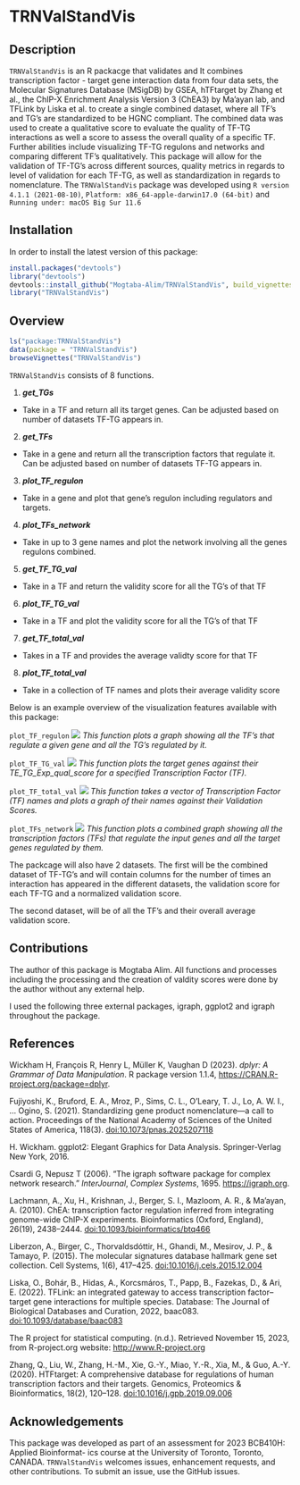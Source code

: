 
<!-- README.md is generated from README.Rmd. Please edit that file -->

# TRNValStandVis

<!-- badges: start -->
<!-- badges: end -->

## Description

`TRNValStandVis` is an R packacge that validates and It combines
transcription factor - target gene interaction data from four data sets,
the Molecular Signatures Database (MSigDB) by GSEA, hTFtarget by Zhang
et al., the ChIP-X Enrichment Analysis Version 3 (ChEA3) by Ma’ayan lab,
and TFLink by Liska et al. to create a single combined dataset, where
all TF’s and TG’s are standardized to be HGNC compliant. The combined
data was used to create a qualitative score to evaluate the quality of
TF-TG interactions as well a score to assess the overall quality of a
specific TF. Further abilities include visualizing TF-TG regulons and
networks and comparing different TF’s qualitatively. This package will
allow for the validation of TF-TG’s across different sources, quality
metrics in regards to level of validation for each TF-TG, as well as
standardization in regards to nomenclature. The `TRNValStandVis` package
was developed using `R version 4.1.1 (2021-08-10)`,
`Platform: x86_64-apple-darwin17.0 (64-bit)` and
`Running under: macOS Big Sur 11.6`

## Installation

In order to install the latest version of this package:

``` r
install.packages("devtools")
library("devtools")
devtools::install_github("Mogtaba-Alim/TRNValStandVis", build_vignettes = TRUE)
library("TRNValStandVis")
```

## Overview

``` r
ls("package:TRNValStandVis")
data(package = "TRNValStandVis")
browseVignettes("TRNValStandVis")
```

`TRNValStandVis` consists of 8 functions.

1.  ***get_TGs***

- Take in a TF and return all its target genes. Can be adjusted based on
  number of datasets TF-TG appears in.

2.  ***get_TFs***

- Take in a gene and return all the transcription factors that regulate
  it. Can be adjusted based on number of datasets TF-TG appears in.

3.  ***plot_TF_regulon***

- Take in a gene and plot that gene’s regulon including regulators and
  targets.

4.  ***plot_TFs_network***

- Take in up to 3 gene names and plot the network involving all the
  genes regulons combined.

5.  ***get_TF_TG_val***

- Take in a TF and return the validity score for all the TG’s of that TF

6.  ***plot_TF_TG_val***

- Take in a TF and plot the validity score for all the TG’s of that TF

7.  ***get_TF_total_val***

- Takes in a TF and provides the average validty score for that TF

8.  ***plot_TF_total_val***

- Take in a collection of TF names and plots their average validity
  score

Below is an example overview of the visualization features available
with this package:

`plot_TF_regulon` ![](./inst/extdata/plot_TF_regulon_Example.png) *This
function plots a graph showing all the TF’s that regulate a given gene
and all the TG’s regulated by it.*

`plot_TF_TG_val` ![](./inst/extdata/plot_TF_TG_val_Example.png) *This
function plots the target genes against their TE_TG_Exp_qual_score for a
specified Transcription Factor (TF).*

`plot_TF_total_val` ![](./inst/extdata/plot_TF_total_val_Example.png)
*This function takes a vector of Transcription Factor (TF) names and
plots a graph of their names against their Validation Scores.*

`plot_TFs_network` ![](./inst/extdata/plot_TFs_network_Example.png)
*This function plots a combined graph showing all the transcription
factors (TFs) that regulate the input genes and all the target genes
regulated by them.*

The packcage will also have 2 datasets. The first will be the combined
dataset of TF-TG’s and will contain columns for the number of times an
interaction has appeared in the different datasets, the validation score
for each TF-TG and a normalized validation score.

The second dataset, will be of all the TF’s and their overall average
validation score.

## Contributions

The author of this package is Mogtaba Alim. All functions and processes
including the processing and the creation of valdity scores were done by
the author without any external help.

I used the following three external packages, igraph, ggplot2 and igraph
throughout the package.

## References

Wickham H, François R, Henry L, Müller K, Vaughan D (2023). *dplyr: A
Grammar of Data Manipulation*. R package version 1.1.4,
<https://CRAN.R-project.org/package=dplyr>.

Fujiyoshi, K., Bruford, E. A., Mroz, P., Sims, C. L., O’Leary, T. J.,
Lo, A. W. I., … Ogino, S. (2021). Standardizing gene product
nomenclature—a call to action. Proceedings of the National Academy of
Sciences of the United States of America, 118(3).
<doi:10.1073/pnas.2025207118>

H. Wickham. ggplot2: Elegant Graphics for Data Analysis. Springer-Verlag
New York, 2016.

Csardi G, Nepusz T (2006). “The igraph software package for complex
network research.” *InterJournal*, *Complex Systems*, 1695.
<https://igraph.org>.

Lachmann, A., Xu, H., Krishnan, J., Berger, S. I., Mazloom, A. R., &
Ma’ayan, A. (2010). ChEA: transcription factor regulation inferred from
integrating genome-wide ChIP-X experiments. Bioinformatics (Oxford,
England), 26(19), 2438–2444. <doi:10.1093/bioinformatics/btq466>

Liberzon, A., Birger, C., Thorvaldsdóttir, H., Ghandi, M., Mesirov, J.
P., & Tamayo, P. (2015). The molecular signatures database hallmark gene
set collection. Cell Systems, 1(6), 417–425.
<doi:10.1016/j.cels.2015.12.004>

Liska, O., Bohár, B., Hidas, A., Korcsmáros, T., Papp, B., Fazekas, D.,
& Ari, E. (2022). TFLink: an integrated gateway to access transcription
factor–target gene interactions for multiple species. Database: The
Journal of Biological Databases and Curation, 2022, baac083.
<doi:10.1093/database/baac083>

The R project for statistical computing. (n.d.). Retrieved November 15,
2023, from R-project.org website: <http://www.R-project.org>

Zhang, Q., Liu, W., Zhang, H.-M., Xie, G.-Y., Miao, Y.-R., Xia, M., &
Guo, A.-Y. (2020). HTFtarget: A comprehensive database for regulations
of human transcription factors and their targets. Genomics, Proteomics &
Bioinformatics, 18(2), 120–128. <doi:10.1016/j.gpb.2019.09.006>

## Acknowledgements

This package was developed as part of an assessment for 2023 BCB410H:
Applied Bioinformat- ics course at the University of Toronto, Toronto,
CANADA. `TRNValStandVis` welcomes issues, enhancement requests, and
other contributions. To submit an issue, use the GitHub issues.
